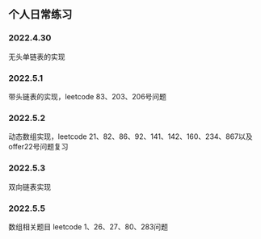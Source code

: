 ## 个人日常练习

### 2022.4.30 
无头单链表的实现

### 2022.5.1
带头链表的实现，leetcode 83、203、206号问题

### 2022.5.2
动态数组实现，leetcode 21、82、86、92、141、142、160、234、867以及offer22号问题复习

### 2022.5.3
双向链表实现

### 2022.5.5
数组相关题目 leetcode 1、26、27、80、283问题

